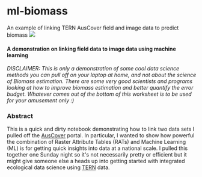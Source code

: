 # ml-biomass
An example of linking TERN AusCover field and image data to predict biomass
<img src='http://www.auscover.org.au/wp-content/themes/auscover/assets/images/logo.png'>


#### A demonstration on linking field data to image data using machine learning
_DISCLAIMER: This is only a demonstration of some cool data science methods you can pull off on your laptop at home, and not about the science of Biomass estimation. There are some very good scientists and programs looking at how to improve biomass estimation and better quantify the error budget. Whatever comes out of the bottom of this worksheet is to be used for your amusement only :)_

### Abstract
This is a quick and dirty notebook demonstrating how to link two data sets I pulled off the [AusCover](http://auscover.org.au) portal. In particular, I wanted to show how powerful the combination of Raster Attribute Tables (RATs) and Machine Learning (ML) is for getting quick insights into data at a national scale.  I pulled this together one Sunday night so it's not necessarily pretty or efficient but it might give someone else a heads up into getting started with integrated ecological data science using [TERN](http://www.tern.org.au/) data.

